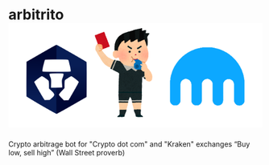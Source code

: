 # arbitrito ![Alt text](other/readme_header.png?raw=true "Title")
Crypto arbitrage bot for "Crypto dot com" and "Kraken" exchanges
“Buy low, sell high” (Wall Street proverb)
